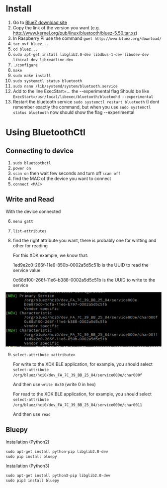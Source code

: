 # Install

1. Go to [BlueZ download site](http://www.bluez.org/download/)
2. Copy the link of the version you want (e.g. http://www.kernel.org/pub/linux/bluetooth/bluez-5.50.tar.xz)
3. In Raspberry Pi use the command `gwet http://www.bluez.org/download/`
4. `tar xvf bluez...`
5. `cd bluez...`
6. `sudo apt-get install libglib2.0-dev libdbus-1-dev libudev-dev libical-dev libreadline-dev`
7. `./configure`
8. `make`
9. `sudo make install`
10. `sudo systemctl status bluetooth`
11. `sudo nano /lib/systemd/system/bluetooth.service`
12. Add to the line ExecStart=... the --experimental flag 
    Should be like `ExecStart=/usr/local/libexec/bluetooth/bluetoohd --experimental`
13. Restart the bluetooth service  `sudo systemctl restart bluetooth` (I dont remember exactly the command, but when you use `sudo systemctl status bluetooth` now should show the flag --experimental


# Using BluetoothCtl

## Connecting to device

1. `sudo bluetoothctl`
2. `power on`
3. `scan on` then wait few seconds and turn off `scan off`
4. find the MAC of the device you want to connect
5. `connect <MAC>`

## Write and Read 

With the device connected

6. `menu gatt`
7. `list-attributes`
8. find the right attribute you want, there is probably one for writting and other for reading

    For this XDK example, we know that:
    
    1ed9e2c0-266f-11e6-850b-0002a5d5c51b is the UUID to read the service value
    
    
    0c68d100-266f-11e6-b388-0002a5d5c51b is the UUID to write to the service

![Bluetooth example](bluetooth.png)


9. `select-attribute <attribute>`

    For write to the XDK BLE application, for example, you should select 
    `select-attribute /org/bluez/hci0/dev_FA_7C_39_BB_25_84/service000e/char000f`
    
    And then use `write 0x30` (write 0 in hex)
    
    For read to the XDK BLE application, for example, you should select 
    `select-attribute /org/bluez/hci0/dev_FA_7C_39_BB_25_84/service000e/char0011`
    
    And then use `read`


## Bluepy

Installation  (Python2)

```
sudo apt-get install python-pip libglib2.0-dev
sudo pip install bluepy
```

Installation  (Python3)

```
sudo apt-get install python3-pip libglib2.0-dev
sudo pip3 install bluepy
```
